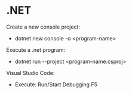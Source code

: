 # .NET

Create a new console project:
- dotnet new console -o \<program-name\>

Execute a .net program:
- dotnet run --project \<program-name.csproj\>

Visual Studio Code:
- Execute: Run/Start Debugging F5
